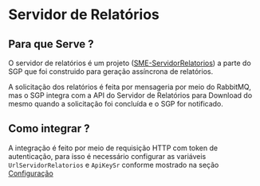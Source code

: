 # Servidor de Relatórios

## Para que Serve ?
O servidor de relatórios é um projeto ([SME-ServidorRelatorios](https://github.com/prefeiturasp/SME-ServidorRelatorios)) a parte do SGP que foi construido para geração assíncrona de relatórios.

A solicitação dos relatórios é feita por mensageria por meio do RabbitMQ, mas o SGP integra com a API do Servidor de Relatórios para Download do mesmo quando a solicitação foi concluída e o SGP for notificado.

## Como integrar ?

A integração é feito por meio de requisição HTTP com token de autenticação, para isso é necessário configurar as variáveis `UrlServidorRelatorios` e `ApiKeySr` conforme mostrado na seção [Configuração](servidorrelatoriossecret.md)